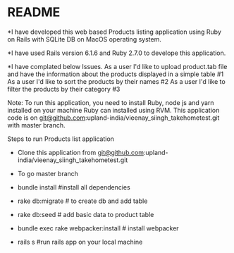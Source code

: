# README

*I have developed this web based Products listing application using Ruby on Rails with SQLite DB on MacOS operating system.

*I have used Rails version 6.1.6 and Ruby 2.7.0 to develope this application.

*I have complated below Issues.
    As a user I'd like to upload product.tab file and have the information about the products displayed in a simple table #1 
    As a user I'd like to sort the products by their names #2 
    As a user I'd like to filter the products by their category #3 
     

Note: 
To run this application, you need to install Ruby, node js and yarn installed on your machine
Ruby can installed using RVM.
This application code is on git@github.com:upland-india/vieenay_siingh_takehometest.git with master branch.


Steps to run Products list application

* Clone this application from git@github.com:upland-india/vieenay_siingh_takehometest.git

* To go master branch 

* bundle install #install all dependencies

* rake db:migrate # to create db and add table

* rake db:seed  # add basic data to product table

* bundle exec rake webpacker:install  # install webpacker

* rails s  #run rails app on your local machine
